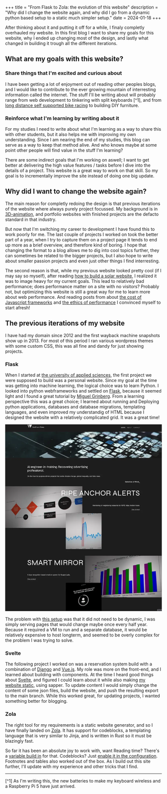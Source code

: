 +++
title = "From Flask to Zola: the evolution of this website"
description = "Why did I change the website again, and why did I go from a dynamic python based setup to a static much simpler setup."
date = 2024-01-18
+++

After thinking about it and putting it off for a while, I finaly completly overhauled my website. In this first blog I want to share my goals for this website, why I ended up changing most of the design, and lastly what changed in building it trough all the different iterations.

## What are my goals with this website?

### Share things that I'm excited and curious about

I have been getting a lot of enjoyment out of reading other peoples blogs, and I would like to contribute to the ever growing mountain of interresting information called the internet.
The stuff I'll be writing about will probably range from web development to tinkering with split keyboards [^1], and from [long distance self supported bike racing](https://www.adventurebikeracing.com/ratngx/) to building DIY furniture.

### Reinforce what I'm learning by writing about it

For my studies I need to write about what I'm learning as a way to share this with other students, but it also helps me with improving my own understanding. Since I am nearing the end of my studies, this blog can serve as a way to keep that method alive. And who knows maybe at some point other people will find value in the stuff I'm learning?

There are some indirect goals that I'm working on aswell; I want to get better at delivering the high value features / tasks before I dive into the details of a project. This website is a great way to work on that skill. So my goal is to incrementally improve the site instead of doing one big update.

## Why did I want to change the website again?

The main reason for completly redoing the design is that previous iterations of the website where always purely project focussed. My background is in [3D-animation](https://vimeo.com/261704101), and portfolio websites with finished projects are the defacto standard in that industry.

But now that I'm switching my career to development I have found this to work poorly for me. The last couple of projects I worked on took the better part of a year, when I try to capture them on a project page it tends to end up more as a brief overview, and therefore kind of boring. I hope that changing the format to a blog allows me to dig into cool topics further, they can sometimes be related to the bigger projects, but I also hope to write about smaller passion projects and even just other things I find interresting. 

The second reason is that, while my previous website looked pretty cool (if I may say so myself), after reading [how to build a solar website](https://solar.lowtechmagazine.com/2018/09/how-to-build-a-low-tech-website/), I realized it was to image heavy for my current goals. This lead to relatively bad performance; does performance matter on a site with no visitors? Probably not, but optimizing this website is still a great way for me to learn more about web performance. And reading posts from about [the cost of Javascript frameworks](https://timkadlec.com/remembers/2020-04-21-the-cost-of-javascript-frameworks/) and [the ethics of performance](https://timkadlec.com/remembers/2019-01-09-the-ethics-of-performance/) I convinced myself to start afresh!

## The previous iterations of my website

I have had my domain since 2012 and the first wayback machine snapshots show up in 2013. For most of this period I ran various wordpress themes with some custom CSS, this was all fine and dandy for just showing projects.

### Flask

When I started at [the university of applied sciences](https://www.hu.nl/voltijd-opleidingen/open-ict), the first project we were supposed to build was a personal website. Since my goal at the time was getting into machine learning, the logical choice was to learn Python. I looked into python webframeworks and settled on [Flask](https://flask.palletsprojects.com/en/3.0.x/), because it seemed light and I found a great tutorial by [Miguel Grinberg](https://blog.miguelgrinberg.com/post/the-flask-mega-tutorial-part-i-hello-world). From a learning perspective this was a great choice; I learned about running and Deploying python applications, databases and database migrations, templating languages, and even improved my understandig of HTML because I designed the website with a relatively complicated grid. It was a great time!

![screenshot of a previous iteration of the portfolio website from the author showing an image grid with different image sizes that are staggered and bold overlapping typography](screenshot-of-previous-website.webp)

The problem with [this setup](https://github.com/Wolframfriele/Portfolio_website_flask) was that it did not need to be dynamic, I was simply serving pages that would change maybe once every half year. Because it required a VM to run and a separate database, it would be relatively expensive to host longterm, and seemed to be overly complex for the problem I was trying to solve.  

### Svelte

The following project I worked on was a reservation system build with a combination of [Django](https://www.djangoproject.com/) and [Vue.js](https://vuejs.org/). My role was more on the front-end, and I learned about building with components. At the time I heard good things about [Svelte](https://svelte.dev/), and figured I could learn about it while also making [my website static](https://github.com/Wolframfriele/wolframfriele.github.io/tree/development), using sapper. To update content I would simply change the content of some json files, build the website, and push the resulting export to the main branch. While this worked great, for updating projects, I wanted something better for blogging.

### Zola

The right tool for my requirements is a static website generator, and so I have finally landed on [Zola](https://www.getzola.org/). It has support for codeblocks, a templating language that is very similar to Jinja, and is written in Rust so it must be blazingly fast.

So far it has been an absolute joy to work with, want Reading time? There's a [variable build in](https://www.getzola.org/documentation/templates/pages-sections/) for that. Codeblocks? Just [enable it in the configuration](https://www.getzola.org/documentation/content/syntax-highlighting/). Footnotes and tables also worked out of the box. As I build out this site further, I'll update with my experience and other tricks that I find.

---

[^1] As I'm writing this, the new batteries to make my keyboard wireless and a Raspberry Pi 5 have just arrived. 

